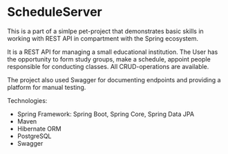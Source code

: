 # ScheduleServer

This is a part of a simlpe pet-project that demonstrates basic skills in working with REST API in compartment with the Spring ecosystem.

It is a REST API for managing a small educational institution. The User has the opportunity to form study groups, make a schedule, appoint people responsible for conducting classes. All CRUD-operations are available.

The project also used Swagger for documenting endpoints and providing a platform for manual testing.

Technologies:
- Spring Framework: Spring Boot, Spring Core, Spring Data JPA
- Maven
- Hibernate ORM
- PostgreSQL
- Swagger
